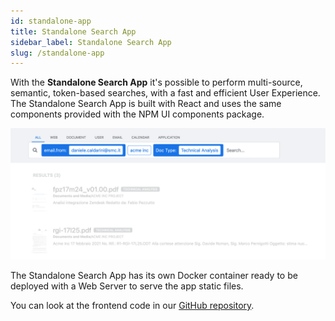 ```yaml
---
id: standalone-app
title: Standalone Search App
sidebar_label: Standalone Search App
slug: /standalone-app
---
```


With the **Standalone Search App** it's possible to perform multi-source, semantic, token-based searches, with a fast and efficient User Experience. The Standalone Search App is built with React and uses the same components provided with the NPM UI components package.

![img](../static/img/tokens.png)

The Standalone Search App has its own Docker container ready to be deployed with a Web Server to serve the app static files.

You can look at the frontend code in our [GitHub repository](https://github.com/smclab/openk9/tree/main/js-packages/search-standalone-frontend).
